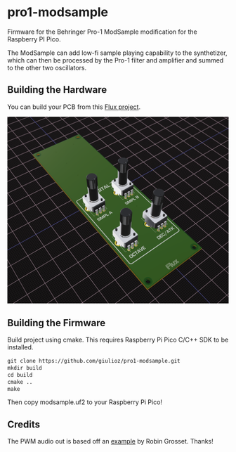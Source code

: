 # pro1-modsample

Firmware for the Behringer Pro-1 ModSample modification for the Raspberry PI Pico.

The ModSample can add low-fi sample playing capability to the synthetizer, which can then be processed by the Pro-1 filter and amplifier and summed to the other two oscillators.

## Building the Hardware

You can build your PCB from this [Flux project](https://www.flux.ai/giulioz/pro-1-modsample).

![PCB](./docs/pcb_3d.png)

## Building the Firmware

Build project using cmake. This requires Raspberry Pi Pico C/C++ SDK to be installed. 
```
git clone https://github.com/giulioz/pro1-modsample.git
mkdir build
cd build
cmake ..
make
```

Then copy modsample.uf2 to your Raspberry Pi Pico!

## Credits

The PWM audio out is based off an [example](https://github.com/rgrosset/pico-pwm-audio.git) by Robin Grosset. Thanks!
